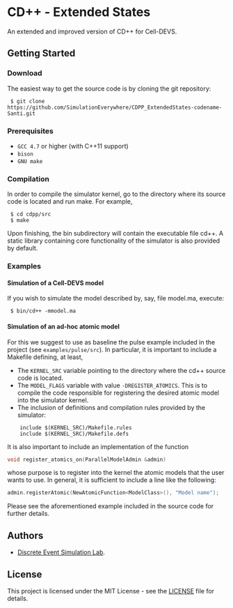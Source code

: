 # CD++ - Extended States

An extended and improved version of CD++ for Cell-DEVS.

## Getting Started

### Download

The easiest way to get the source code is by cloning the git repository:

```
 $ git clone https://github.com/SimulationEverywhere/CDPP_ExtendedStates-codename-Santi.git 
```

### Prerequisites

 * `GCC 4.7` or higher (with C++11 support)
 * `bison`
 * `GNU make`

### Compilation

In order to compile the simulator kernel, go to the directory where its source
code is located and run make. For example,

```
 $ cd cdpp/src
 $ make
```
 
Upon finishing, the bin subdirectory will contain the executable file cd++. A
static library containing core functionality of the simulator is also provided
by default.

### Examples

#### Simulation of a Cell-DEVS model

If you wish to simulate the model described by, say, file model.ma,
execute:

```
 $ bin/cd++ -mmodel.ma
```

#### Simulation of an ad-hoc atomic model

For this we suggest to use as baseline the pulse example included in the
project (see `examples/pulse/src`). In particular, it is important to include a
Makefile defining, at least,

 * The `KERNEL_SRC` variable pointing to the directory where the cd++ source
   code is located.
 * The `MODEL_FLAGS` variable with value `-DREGISTER_ATOMICS`. This is to
   compile the code responsible for registering the desired atomic model into
   the simulator kernel.
 * The inclusion of definitions and compilation rules provided by the
   simulator:
```
    include $(KERNEL_SRC)/Makefile.rules
    include $(KERNEL_SRC)/Makefile.defs
```
   
It is also important to include an implementation of the function 

```C++
void register_atomics_on(ParallelModelAdmin &admin)
```

whose purpose is to register into the kernel the atomic models that the user
wants to use. In general, it is sufficient to include a line like the
following:

```C++
admin.registerAtomic(NewAtomicFunction<ModelClass>(), "Model name");
```

Please see the aforementioned example included in the source code for further
details.

## Authors

* [Discrete Event Simulation Lab](https://modsimu.exp.dc.uba.ar/sed/).

## License

This project is licensed under the MIT License - see the [LICENSE](LICENSE) file for details.
